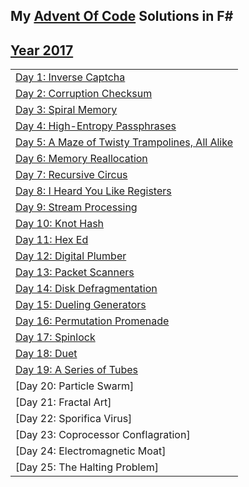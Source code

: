 ## My [Advent Of Code](https://adventofcode.com/) Solutions in F#

## [Year 2017](./2017)
| |
| - |
| [Day 1: Inverse Captcha](./2017/day1.fsx) |
| [Day 2: Corruption Checksum](./2017/day2.fsx) |
| [Day 3: Spiral Memory](./2017/day3.fsx) |
| [Day 4: High-Entropy Passphrases](./2017/day4.fsx) |
| [Day 5: A Maze of Twisty Trampolines, All Alike](./2017/day5.fsx) |
| [Day 6: Memory Reallocation](./2017/day6.fsx) |
| [Day 7: Recursive Circus](./2017/day7.fsx) |
| [Day 8: I Heard You Like Registers](./2017/day8.fsx) |
| [Day 9: Stream Processing](./2017/day9.fsx) |
| [Day 10: Knot Hash](./2017/day10.fsx) |
| [Day 11: Hex Ed](./2017/day11.fsx) |
| [Day 12: Digital Plumber](./2017/day12.fsx) |
| [Day 13: Packet Scanners](./2017/day13.fsx) |
| [Day 14: Disk Defragmentation](./2017/day14.fsx) |
| [Day 15: Dueling Generators](./2017/day15.fsx) |
| [Day 16: Permutation Promenade](./2017/day16.fsx) |
| [Day 17: Spinlock](./2017/day17.fsx) |
| [Day 18: Duet](./2017/day18.fsx) |
| [Day 19: A Series of Tubes](./2017/day19.fsx) |
| [Day 20: Particle Swarm] |
| [Day 21: Fractal Art] |
| [Day 22: Sporifica Virus] |
| [Day 23: Coprocessor Conflagration] |
| [Day 24: Electromagnetic Moat] |
| [Day 25: The Halting Problem] |
